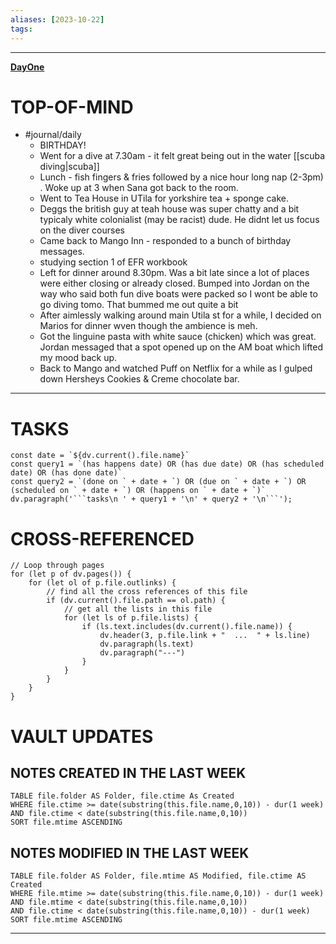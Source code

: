 ```yaml
---
aliases: [2023-10-22]
tags: 
---
```


---

**[DayOne](dayone://open?date=2023-10-22)**

# TOP-OF-MIND
-  #journal/daily 
	- BIRTHDAY!
	- Went for a dive at 7.30am - it felt great being out in the water [[scuba diving|scuba]]
	- Lunch - fish fingers & fries followed by a nice hour long nap (2-3pm) . Woke up at 3 when Sana got back to the room.
	- Went to Tea House in UTila for yorkshire tea + sponge cake.
	- Deggs the british guy at teah house was super chatty and a bit typicaly white colonialist (may be racist) dude. He didnt let us focus on the diver courses
	- Came back to Mango Inn - responded to a bunch of birthday messages.
	- studying section 1 of EFR workbook
	- Left for dinner around 8.30pm. Was a bit late since a lot of places were either closing or already closed. Bumped into Jordan on the way who said both fun dive boats were packed so I wont be able to go diving tomo. That bummed me out quite a bit
	- After aimlessly walking around main Utila st for a while, I decided on Marios for dinner wven though the ambience is meh.
	- Got the linguine pasta with white sauce (chicken) which was great. Jordan messaged that a spot opened up on the AM boat which lifted my mood back up.
	- Back to Mango and watched Puff on Netflix for a while as I gulped down Hersheys Cookies & Creme chocolate bar.

---
# TASKS
```dataviewjs
const date = `${dv.current().file.name}`
const query1 = `(has happens date) OR (has due date) OR (has scheduled date) OR (has done date)`
const query2 = `(done on ` + date + `) OR (due on ` + date + `) OR (scheduled on ` + date + `) OR (happens on ` + date + `)`
dv.paragraph('```tasks\n ' + query1 + '\n' + query2 + '\n```');
```
# CROSS-REFERENCED 
```dataviewjs
// Loop through pages 
for (let p of dv.pages()) {
	for (let ol of p.file.outlinks) {
		// find all the cross references of this file
		if (dv.current().file.path == ol.path) {
			// get all the lists in this file
			for (let ls of p.file.lists) {
				if (ls.text.includes(dv.current().file.name)) {
					dv.header(3, p.file.link + "  ...  " + ls.line)
					dv.paragraph(ls.text)
					dv.paragraph("---")
				}
			}
		}
	}
}
```
# VAULT UPDATES
## NOTES CREATED IN THE LAST WEEK
``` dataview
TABLE file.folder AS Folder, file.ctime As Created
WHERE file.ctime >= date(substring(this.file.name,0,10)) - dur(1 week) AND file.ctime < date(substring(this.file.name,0,10))
SORT file.mtime ASCENDING
```

## NOTES MODIFIED IN THE LAST WEEK
``` dataview
TABLE file.folder AS Folder, file.mtime AS Modified, file.ctime AS Created
WHERE file.mtime >= date(substring(this.file.name,0,10)) - dur(1 week)
AND file.mtime < date(substring(this.file.name,0,10))
AND file.ctime < date(substring(this.file.name,0,10)) - dur(1 week)
SORT file.mtime ASCENDING
```
---
